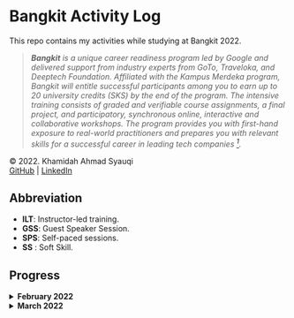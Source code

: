# Bangkit Activity Log
This repo contains my activities while studying at Bangkit 2022.

> ***Bangkit** is a unique career readiness program led by Google and delivered support from industry experts from GoTo, Traveloka, and Deeptech Foundation. Affiliated with the Kampus Merdeka program, Bangkit will entitle successful participants among you to earn up to 20 university credits (SKS) by the end of the program. The intensive training consists of graded and verifiable course assignments, a final project, and participatory, synchronous online, interactive and collaborative workshops. The program provides you with first-hand exposure to real-world practitioners and prepares you with relevant skills for a successful career in leading tech companies [<sup>1</sup>](https://docs.google.com/document/d/1tPmbupsdIWgxGytBSwH3ZUmCfdIaSsBq8ZCmL47l_d0/preview?pru=AAABfxotgks*sK9Lo88cZxfT4kPNbscbYw#heading=h.ajhjo6miqvhw).*

© 2022. Khamidah Ahmad Syauqi\
[GitHub](https://github.com/syauqi-a/) | [LinkedIn](https://www.linkedin.com/in/kahmadsyauqi/)

## Abbreviation
- **ILT**: Instructor-led training.
- **GSS**: Guest Speaker Session.
- **SPS**: Self-paced sessions.
- **SS** : Soft Skill.

## Progress

<details>

  <summary>
    <b>February 2022</b>
  </summary>
  <br>

  > <h4>14<sup>th</sup></h4>
  >
  > Attend to Opening Session and Techinical Briefing Session

  > <h4>15<sup>th</sup></h4>
  > <details>
  >   <summary>
  >     SPS: "<i>Memulai Pemrograman Dengan Python</i>" by Dicoding
  >   </summary>
  >   <ul>
  >     <li>Introduction and installing python</li>
  >     <li>Python code writing style guide based on PEP 8</li>
  >     <li>Python data type</li>
  >     <li>Input/Output and Operation in Python</li>
  >   </ul>
  > </details>

  > <h4>16<sup>th</sup></h4>
  > <details>
  >   <summary>
  >     SPS: "<i>Memulai Pemrograman Dengan Python</i>" by Dicoding
  >   </summary>
  >   <ul>
  >     <li>Style Guide on Python</li>
  >     <li>Control flow</li>
  >     <li>Error handling</li>
  >     <li>Function and method</li>
  >     <li>Python OOP</li>
  >   </ul>
  > </details>

  > <h4>17<sup>th</sup></h4>
  > <details>
  >   <summary>
  >     SPS: "<i>Memulai Pemrograman Dengan Python</i>" by Dicoding
  >   </summary>
  >   <ul>
  >     <li>Unit testing on python</li>
  >     <li>Popular libraries on python</li>
  >   </ul>
  >  </details>
  >  <details>
  >   <summary>
  >     Take the final course exam
  >   </summary>
  >   <a href="https://www.dicoding.com/certificates/N9ZOEKYO0XG5"><i>Course certificate</i> "<b>Memulai Pemrograman Dengan Python</b>" <i>by Dicoding</i></a>
  > </details>

  > <h4>18<sup>th</sup></h4>
  > <details>
  >   <summary>
  >     SPS: "Crash Course on Python" by Google (Coursera)
  >   </summary>
  >   <br/>
  >   <blockquote>
  >     Week 1 module:
  >     <ul>
  >       <li>Course introduction</li>
  >     </ul>
  >   </blockquote>
  > </details>

  > <h4>19<sup>th</sup></h4>
  > <details>
  >   <summary>
  >     SPS: "Crash Course on Python" by Google (Coursera)
  >   </summary>
  >   <br/>
  >   <blockquote>
  >     Week 1 module:
  >     <ul>
  >       <li>Introduction to Programming</li>
  >       <li>Introduction to Python</li>
  >     </ul>
  >   </blockquote>
  > </details>

  > <h4>20<sup>th</sup></h4>
  > <details>
  >   <summary>
  >     SPS: "Crash Course on Python" by Google (Coursera)
  >   </summary>
  >   <br/>
  >   <blockquote>
  >     Week 1 module:
  >     <ul>
  >       <li>Introduction to Python (continue)</li>
  >     </ul>
  >   </blockquote>
  > </details>

  > <h4>21<sup>st</sup></h4>
  > <details>
  >   <summary>
  >     SPS: "Crash Course on Python" by Google (Coursera)
  >   </summary>
  >   <br/>
  >   <blockquote>
  >     Week 1 module:
  >     <ul>
  >       <li>Hello world, make first Python script</li>
  >       <li>Modul review (+ take quiz)</li>
  >     </ul>
  >   </blockquote>
  >   <blockquote>
  >     Week 2 module:
  >     <ul>
  >       <li>Expressions and Variables</li>
  >       <li>Functions</li>
  >       <li>Conditionals</li>
  >       <li>Modul review (+ take quiz)</li>
  >     </ul>
  >   </blockquote>
  >   <blockquote>
  >     Week 3 module:
  >     <ul>
  >       <li>While loops</li>
  >     </ul>
  >   </blockquote>
  > </details>
  > <details>
  >   <summary>
  >     ILT: Python IT Automation - Intro to Python, Regex, and Bash Scripting
  >   </summary>
  >   Instructor: Hidayaturrahman
  > </details>

  > <h4>22<sup>nd</sup></h4>
  > <details>
  >   <summary>
  >     SPS: "Crash Course on Python" by Google (Coursera)
  >   </summary>
  >   <br/>
  >   <blockquote>
  >     Week 3 module:
  >     <ul>
  >       <li>For loops</li>
  >       <li>Recursion</li>
  >       <li>Modul review (+ take quiz)</li>
  >     </ul>
  >   </blockquote>
  >   <blockquote>
  >     Week 4 module:
  >     <ul>
  >       <li>Strings</li>
  >       <li>Lists and tuples</li>
  >       <li>Dictionaries</li>
  >       <li>Modul review (+ take quiz)</li>
  >     </ul>
  >   </blockquote>
  >   <blockquote>
  >     Week 5 module:
  >     <ul>
  >       <li>Object-oriented Programming</li>
  >       <li>Classes and Methods</li>
  >       <li>Code Reuse: Inheritance and Composition between classes</li>
  >       <li>Module Review</li>
  >     </ul>
  >   </blockquote>
  > </details>

  > <h4>23<sup>rd</sup></h4>
  > <details>
  >   <summary>
  >     SPS: "Crash Course on Python" by Google (Coursera)
  >   </summary>
  >   <br/>
  >   <blockquote>
  >     Week 6 module:
  >     <ul>
  >       <li>Writing a Script from the Ground Up</li>
  >       <li>Final Project</li>
  >       <li>Programming Assignment (Final Project: WordCloud)</li>
  >     </ul>
  >     <a href="https://www.coursera.org/account/accomplishments/certificate/NR6X7QCNSF93"><i>Course certificate "Crash Course on Python" by Google (Coursera)</i></a>
  >   </blockquote>
  > </details>
  > <details>
  >   <summary>
  >     SPS: "Using Python to Interact with the Operating System" by Google (Coursera)
  >   </summary>
  >   <br/>
  >   <blockquote>
  >     Week 1 module:
  >     <ul>
  >       <li>Course Introduction</li>
  >       <li>Getting Ready for Python</li>
  >       <li>Running Python Locally</li>
  >       <li>Automating Tasks Through Programming</li>
  >       <li>Introduction to Qwiklabs</li>
  >       <li>Module Review</li>
  >       <li>Try Qwiklabs and do the assessment</li>
  >   </ul>
  >   </blockquote>
  >   <blockquote>
  >     Week 2 module:
  >     <ul>
  >       <li>Reading and Writing Files</li>
  >       <li>Managing Files and Directories</li>
  >       <li>Reading and Writing CSV Files</li>
  >       <li>Module Review</li>
  >       <li>Qwiklabs Assessment: Handling Files</li>
  >     </ul>
  >   </blockquote>
  > </details>

  > <h4>24<sup>th</sup></h4>
  > <details>
  >   <summary>
  >     SPS: "Using Python to Interact with the Operating System" by Google (Coursera)
  >   </summary>
  >   <br/>
  >   <blockquote>
  >     Week 3 module:
  >     <ul>
  >       <li>Regular Expressions</li>
  >       <li>Basic Regular Expressions</li>
  >       <li>Advanced Regular Expressions</li>
  >       <li>Module Review</li>
  >       <li>Qwiklabs Assessment: Working with Regular Expressions</li>
  >     </ul>
  >   </blockquote>
  >   <blockquote>
  >     Week 4 module:
  >     <ul>
  >       <li>Data Streams</li>
  >     </ul>
  >   </blockquote>
  > </details>
  > <details>
  >   <summary>
  >     Attend the Weekly Consultation 1
  >   </summary>
  >   Lead by Stefanie Chandra
  > </details>

  > <h4>25<sup>th</sup></h4>
  > <details>
  >   <summary>
  >     SPS: "Using Python to Interact with the Operating System" by Google (Coursera)
  >   </summary>
  >   <br/>
  >   <blockquote>
  >     Week 4 module:
  >     <ul>
  >       <li>Python Subprocesses</li>
  >       <li>Processing Log Files</li>
  >       <li>Module Review</li>
  >       <li>Qwiklabs Assessment: Working with Log Files</li>
  >     </ul>
  >   </blockquote>
  >   <blockquote>
  >     Week 5 module:
  >     <ul>
  >       <li>Simple Tests</li>
  >       <li>Unit Tests</li>
  >       <li>Other Test Concepts</li>
  >       <li>Errors and Exceptions</li>
  >       <li>Module Review</li>
  >       <li>Qwiklabs Assessment: Implementing Unit Testing</li>
  >     </ul>
  >   </blockquote>
  >   <blockquote>
  >     Week 6 module:
  >     <ul>
  >       <li>Interacting with the Command Line Shell</li>
  >       <li>Bash Scripting</li>
  >       <li>Module Review</li>
  >       <li>Qwiklabs Assessment: Editing Files Using Substrings</li>
  >     </ul>
  >   </blockquote>
  >   <blockquote>
  >     Week 7 module:
  >     <ul>
  >       <li>Getting Ready for the Final Project</li>
  >       <li>Course Wrap-Up</li>
  >       <li>Final Project (Qwiklabs Assessment: Log Analysis Using Regular Expressions)</li>
  >     </ul>
  >     <a href="https://www.coursera.org/account/accomplishments/certificate/3AWM83VL2BKJ"><i>Course certificate "Using Python to Interact with the Operating System" by Google (Coursera)</i></a>
  >   </blockquote>
  > </details>
  > <details>
  >   <summary>
  >     GSS : #1 - How To be a Professional Software Engineer
  >   </summary>
  >   Speaker: Puja Pramudya
  >
  >   Moderator: Adrianus Yoza Aprilio
  > </details>

</details>

<details>

  <summary>
    <b>March 2022</b>
  </summary>
  <br>

  > <h4>1<sup>st</sup></h4>
  > <details>
  >   <summary>
  >     SPS: "Introduction to Git and GitHub" by Google (Coursera)
  >   </summary>
  >   <br/>
  >   <blockquote>
  >     Week 1 module:
  >     <ul>
  >       <li>Course Introduction</li>
  >       <li>Before Version Control</li>
  >       <li>Version Control Systems</li>
  >       <li>Using Git</li>
  >       <li>Module Review</li>
  >       <li>Qwiklabs Assessment: Introduction to Git</li>
  >     </ul>
  >   </blockquote>
  > </details>

  > <h4>2<sup>nd</sup></h4>
  > <details>
  >   <summary>
  >     SPS: "Introduction to Git and GitHub" by Google (Coursera)
  >   </summary>
  >   <br/>
  >   <blockquote>
  >     Week 2 module:
  >     <ul>
  >       <li>Advanced Git interaction</li>
  >       <li>Undoing Things</li>
  >       <li>Branching and Merging</li>
  >       <li>Module Review</li>
  >       <li>Qwiklabs Assessment: Merging Branches in Git</li>
  >     </ul>
  >   </blockquote>
  >   <blockquote>
  >     Week 3 module:
  >     <ul>
  >       <li>Introduction to GitHub</li>
  >       <li>Using a Remote Repository</li>
  >       <li>Solving Conflicts</li>
  >       <li>Module Review</li>
  >       <li>Qwiklabs Assessment: Introduction to Github</li>
  >     </ul>
  >   </blockquote>
  >   <blockquote>
  >     Week 4 module:
  >     <ul>
  >       <li>Pull Requests</li>
  >       <li>Code Reviews</li>
  >       <li>Managing Projects</li>
  >       <li>Module Review</li>
  >       <li>Final Project (Qwiklabs Assessment: Pushing Local Commits to Github)</li>
  >       <li>Course Wrap-Up</li>
  >     </ul>
  >     <a href="https://www.coursera.org/account/accomplishments/certificate/KCGYQELGZ6VH"><i>Course certificate "Introduction to Git and GitHub" by Google (Coursera)</i></a>
  >   </blockquote>
  > </details>
  > <details>
  >   <summary>
  >     Attend the Weekly Consultation 2
  >   </summary>
  >   Lead by Stefanie Chandra
  > </details>

  > <h4>4<sup>th</sup></h4>
  > <details>
  >   <summary>
  >     GSS : #2 - How to Build a Great Startup
  >   </summary>
  >   Speaker: Imanuel Abraham
  >
  >   Moderator: Hansel Santoso
  > </details>
  > <details>
  >   <summary>
  >     ILT-SS: Time Management
  >   </summary>
  >   Instructor: Kenny Sulaimon
  > </details>

  > <h4>7<sup>th</sup></h4>
  >
  > Attend to Team Meeting 1
  >
  > Fill the SS Assignment "Time Management"
  >
  > <details>
  >   <summary>
  >     SPS: "Troubleshooting and Debugging Techniques" by Google (Coursera)
  >   </summary>
  >   <br/>
  >   <blockquote>
  >     Week 1 module:
  >     <ul>
  >       <li>Course Introduction</li>
  >       <li>Introduction to Debugging</li>
  >     </ul>
  >   </blockquote>
  > </details>

  > <h4>8<sup>th</sup></h4>
  > <details>
  >   <summary>
  >     SPS: "Troubleshooting and Debugging Techniques" by Google (Coursera)
  >   </summary>
  >   <br/>
  >   <blockquote>
  >     Week 1 module:
  >     <ul>
  >       <li>Understanding the Problem</li>
  >       <li>Binary Searching a Problem</li>
  >       <li>Module Review</li>
  >       <li>Qwiklabs Assessment: Debugging Python Scripts</li>
  >     </ul>
  >   </blockquote>
  >   <blockquote>
  >     Week 2 module:
  >     <ul>
  >       <li>Understanding Slowness</li>
  >       <li>Facing Slow Code</li>
  >       <li>When Slowness Problems Get Complex</li>
  >       <li>Module Review</li>
  >       <li>Qwiklabs Assessment: Performance Tuning in Python Scripts</li>
  >     </ul>
  >   </blockquote>
  > </details>
  > <details>
  >   <summary>
  >     ILT: Python IT Automation - Git Collaboration, Troubleshooting, and Intro to Cloud
  >   </summary>
  >   Instructor: Lingga Aji Andika
  > </details>

  > <h4>9<sup>th</sup></h4>
  > <details>
  >   <summary>
  >     SPS: "Troubleshooting and Debugging Techniques" by Google (Coursera)
  >   </summary>
  >   <br/>
  >   <blockquote>
  >     Week 3 module:
  >     <ul>
  >       <li>Why Programs Crash</li>
  >       <li>Code that Crashes</li>
  >       <li>Handling Bigger Incidents</li>
  >       <li>Module Review</li>
  >     </ul>
  >   </blockquote>
  > </details>

</details>

